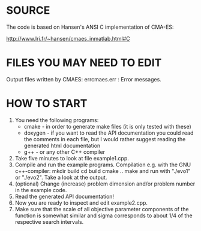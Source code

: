 # SOURCE

The code is based on Hansen's ANSI C implementation of CMA-ES:

  http://www.lri.fr/~hansen/cmaes_inmatlab.html#C

# FILES YOU MAY NEED TO EDIT

Output files written by CMAES:
  errcmaes.err  : Error messages. 

# HOW TO START

1. You need the following programs:
    * cmake - in order to generate make files (it is only tested with these)
    * doxygen - if you want to read the API documentation you could read the
                comments in each file, but I would rather suggest reading the
                generated html documentation
    * g++ - or any other C++ compiler
2. Take five minutes to look at file example1.cpp.
3. Compile and run the example programs. Compilation e.g. with
   the GNU c++-compiler:
      mkdir build
      cd build
      cmake ..
      make
   and run with "./evo1" or "./evo2". Take a look at the output.
4. (optional) Change (increase) problem dimension and/or problem
   number in the example code.
5. Read the generated API documentation!
6. Now you are ready to inspect and edit example2.cpp.
7. Make sure that the scale of all objective parameter components of the
   function is somewhat similar and sigma corresponds to about 1/4 of the
   respective search intervals.

